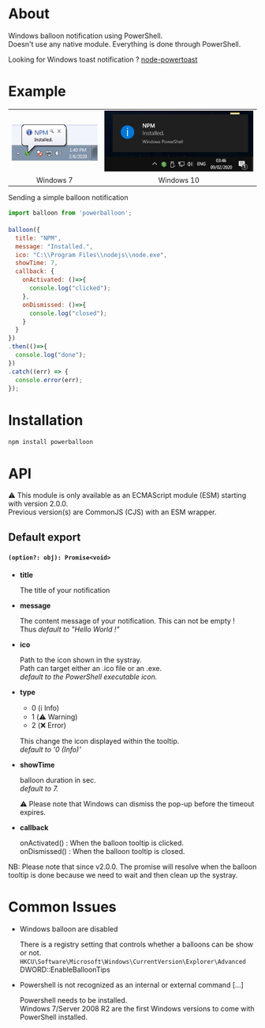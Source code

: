 About
=====

Windows balloon notification using PowerShell.<br />
Doesn't use any native module. Everything is done through PowerShell.<br />

Looking for Windows toast notification ? [node-powertoast](https://github.com/xan105/node-powertoast)

Example
=======
<table>
<tr>
<td align="left"><img src="https://github.com/xan105/node-powerballoon/raw/master/screenshot/win7.png"></td>
<td align="left"><img src="https://github.com/xan105/node-powerballoon/raw/master/screenshot/win10.png"></td>
</tr>
<tr>
<td align="center">Windows 7</td>
<td align="center">Windows 10</td>
</tr>
</table>

Sending a simple balloon notification

```js 
import balloon from 'powerballoon';

balloon({
  title: "NPM",
  message: "Installed.",
  ico: "C:\\Program Files\\nodejs\\node.exe",
  showTime: 7,
  callback: {
    onActivated: ()=>{
      console.log("clicked");
    },
    onDismissed: ()=>{
      console.log("closed");
    }
  }
})
.then(()=>{
  console.log("done");
})
.catch((err) => { 
  console.error(err);
});
```

Installation
============

```
npm install powerballoon
```

API
===

⚠️ This module is only available as an ECMAScript module (ESM) starting with version 2.0.0.<br />
Previous version(s) are CommonJS (CJS) with an ESM wrapper.

## Default export

#### `(option?: obj): Promise<void>`

- **title**
  
  The title of your notification

- **message**

  The content message of your notification.
  This can not be empty !<br />
  Thus _default to "Hello World !"_

- **ico**

  Path to the icon shown in the systray.<br />
  Path can target either an .ico file or an .exe.<br />
  _default to the PowerShell executable icon._

- **type**

  + 0 (ℹ️ Info)
  + 1 (⚠️ Warning)
  + 2 (❌ Error)
  
  This change the icon displayed within the tooltip.<br />
  _default to '0 (Info)'_

- **showTime** 

  balloon duration in sec.<br />
  _default to 7._
  
  ⚠️ Please note that Windows can dismiss the pop-up before the timeout expires.
  
- **callback**

  onActivated() : When the balloon tooltip is clicked.<br/>
  onDismissed() : When the balloon tooltip is closed.
  
NB: Please note that since v2.0.0. The promise will resolve when the balloon tooltip is done because we need to wait and then clean up the systray.

Common Issues
=============

- Windows balloon are disabled

  There is a registry setting that controls whether a balloons can be show or not.<br />
  `HKCU\Software\Microsoft\Windows\CurrentVersion\Explorer\Advanced`<br />
  DWORD::EnableBalloonTips
  
- Powershell is not recognized as an internal or external command [...]

  Powershell needs to be installed.<br />
  Windows 7/Server 2008 R2 are the first Windows versions to come with PowerShell installed.
